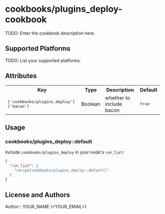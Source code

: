 # cookbooks/plugins_deploy-cookbook

TODO: Enter the cookbook description here.

## Supported Platforms

TODO: List your supported platforms.

## Attributes

<table>
  <tr>
    <th>Key</th>
    <th>Type</th>
    <th>Description</th>
    <th>Default</th>
  </tr>
  <tr>
    <td><tt>['cookbooks/plugins_deploy']['bacon']</tt></td>
    <td>Boolean</td>
    <td>whether to include bacon</td>
    <td><tt>true</tt></td>
  </tr>
</table>

## Usage

### cookbooks/plugins_deploy::default

Include `cookbooks/plugins_deploy` in your node's `run_list`:

```json
{
  "run_list": [
    "recipe[cookbooks/plugins_deploy::default]"
  ]
}
```

## License and Authors

Author:: YOUR_NAME (<YOUR_EMAIL>)
